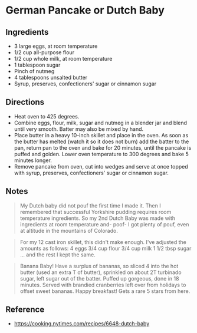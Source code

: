 # German Pancake or Dutch Baby

## Ingredients

- 3 large eggs, at room temperature
- 1/2 cup all-purpose flour
- 1/2 cup whole milk, at room temperature
- 1 tablespoon sugar
- Pinch of nutmeg
- 4 tablespoons unsalted butter
- Syrup, preserves, confectioners' sugar or cinnamon sugar

## Directions

- Heat oven to 425 degrees.
- Combine eggs, flour, milk, sugar and nutmeg in a blender jar and blend until very smooth. Batter may also be mixed by hand.
- Place butter in a heavy 10-inch skillet and place in the oven. As soon as the butter has melted (watch it so it does not burn) add the batter to the pan, return pan to the oven and bake for 20 minutes, until the pancake is puffed and golden. Lower oven temperature to 300 degrees and bake 5 minutes longer.
- Remove pancake from oven, cut into wedges and serve at once topped with syrup, preserves, confectioners' sugar or cinnamon sugar.

## Notes

> My Dutch baby did not pouf the first time I made it. Then I remembered that successful Yorkshire pudding requires room temperature ingredients. So my 2nd Dutch Baby was made with ingredients at room temperature and- poof- I got plenty of pouf, even at altitude in the mountains of Colorado.

> For my 12 cast iron skillet, this didn't make enough. I've adjusted the amounts as follows:
4 eggs
3/4 cup flour
3/4 cup milk
1 1/2 tbsp sugar
... and the rest I kept the same.

> Banana Baby! Have a surplus of bananas, so sliced 4 into the hot butter (used an extra T of butter), sprinkled on about 2T turbinado sugar, left sugar out of the batter. Puffed up gorgeous, done in 18 minutes. Served with brandied cranberries left over from holidays to offset sweet bananas. Happy breakfast! Gets a rare 5 stars from here.

## Reference

- https://cooking.nytimes.com/recipes/6648-dutch-baby